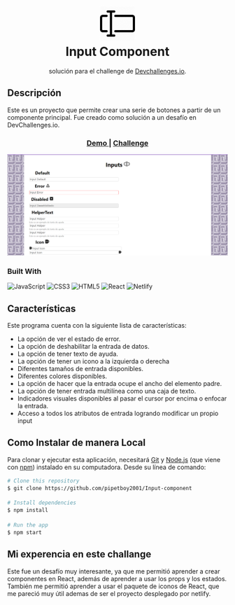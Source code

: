 <div align="center">
      <h1> <img src="./public/logo512.png" width="80px"><br/>Input Component</h1></div>

<div align="center">
   solución para el  challenge de  <a href="http://devchallenges.io" target="_blank">Devchallenges.io</a>.
</div>

## Descripción
Este es un proyecto que permite crear una serie de botones a partir de un componente principal. Fue creado como solución a un desafío en DevChallenges.io.

<div align="center">
  <h3>
    <a href="https://input-component-silk.netlify.app/">
      Demo
    </a>
    <span> | </span>
    <a href="https://devchallenges.io/challenges/TSqutYM4c5WtluM7QzGp">
      Challenge
    </a>
  </h3>
</div>

![screenshot](public/Page.png)


### Built With
 ![JavaScript](https://img.shields.io/badge/javascript-%23323330.svg?style=for-the-badge&logo=javascript&logoColor=%23F7DF1E) ![CSS3](https://img.shields.io/badge/css3-%231572B6.svg?style=for-the-badge&logo=css3&logoColor=white) ![HTML5](https://img.shields.io/badge/html5-%23E34F26.svg?style=for-the-badge&logo=html5&logoColor=white) ![React](https://img.shields.io/badge/react-%2320232a.svg?style=for-the-badge&logo=react&logoColor=%2361DAFB) ![Netlify](https://img.shields.io/badge/netlify-%23000000.svg?style=for-the-badge&logo=netlify&logoColor=#00C7B7)

      

## Características
Este programa cuenta con la siguiente lista de características:

- La opción de ver el estado de error.
- La opción de deshabilitar la entrada de datos.
- La opción de tener texto de ayuda.
- La opción de tener un icono a la izquierda o derecha 
- Diferentes tamaños de entrada disponibles.
- Diferentes colores disponibles.
- La opción de hacer que la entrada ocupe el ancho del elemento padre.
- La opción de tener entrada multilínea como una caja de texto.
- Indicadores visuales disponibles al pasar el cursor por encima o enfocar la entrada.
- Acceso a todos los atributos de entrada logrando modificar un propio input 


## Como Instalar de manera Local
Para clonar y ejecutar esta aplicación, necesitará [Git](https://git-scm.com) y [Node.js](https://nodejs.org/en/download/) (que viene con [ npm](http://npmjs.com)) instalado en su computadora. Desde su línea de comando:

```bash
# Clone this repository
$ git clone https://github.com/pipetboy2001/Input-component

# Install dependencies
$ npm install

# Run the app
$ npm start
```
## Mi experencia en este challange
Este fue un desafío muy interesante, ya que me permitió aprender a crear componentes en React, además de aprender a usar los props y los estados. También me permitió aprender a usar el paquete de iconos de React, que me pareció muy útil ademas de ser el proyecto desplegado por netlify.
